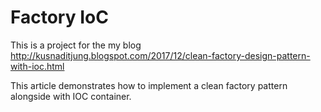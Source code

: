 # Factory IoC

This is a project for the my blog http://kusnaditjung.blogspot.com/2017/12/clean-factory-design-pattern-with-ioc.html

This article demonstrates how to implement a clean factory pattern alongside with IOC container. 
